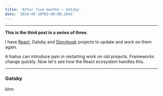 ```yaml
---
title: 'After five months — Gatsby'
date: '2019-05-10T03:00:00.284Z'
---
```


---

**This is the third post in a series of three.**

I have [React](/after-five-months-react), Gatsby and [Storybook](/after-five-months-storybook) projects to update and work on them again.

A hiatus can introduce pain in restarting work on old projects. Frameworks change quickly. Now let's see how the React ecosystem handles this.

---

### Gatsby

khm
